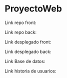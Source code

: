 # ProyectoWeb

Link repo front:

Link repo back:

Link desplegado front:

Link desplegado back:

Link Base de datos:

Link historia de usuarios:
